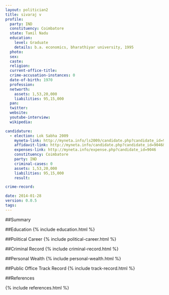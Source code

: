 ```yaml
---
layout: politician2
title: sivaraj v
profile: 
  party: IND
  constituency: Coimbatore
  state: Tamil Nadu
  education: 
    level: Graduate
    details: b.a. economics, bharathiyar university, 1995
  photo: 
  sex: 
  caste: 
  religion: 
  current-office-title: 
  crime-accusation-instances: 0
  date-of-birth: 1970
  profession: 
  networth: 
    assets: 1,53,20,000
    liabilities: 95,15,000
  pan: 
  twitter: 
  website: 
  youtube-interview: 
  wikipedia: 

candidature: 
  - election: Lok Sabha 2009
    myneta-link: http://myneta.info/ls2009/candidate.php?candidate_id=9046
    affidavit-link: http://myneta.info/candidate.php?candidate_id=9046&scan=original
    expenses-link: http://myneta.info/expense.php?candidate_id=9046
    constituency: Coimbatore 
    party: IND
    criminal-cases: 0
    assets: 1,53,20,000
    liabilities: 95,15,000
    result:  

crime-record: 

date: 2014-01-28
version: 0.0.5
tags: 
---
```

##Summary


##Education
{% include education.html %}


##Political Career
{% include political-career.html %}


##Criminal Record
{% include criminal-record.html %}


##Personal Wealth
{% include personal-wealth.html %}


##Public Office Track Record
{% include track-record.html %}


##References


{% include references.html %}